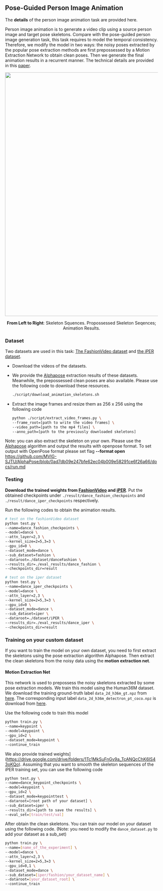 ## Pose-Guided Person Image Animation

The **details** of the person image animation task are provided here.

Person image animation is to generate a video clip using a source person image and target pose skeletons. Compare with the pose-guided person image generation task, this task requires to model the temporal consistency. Therefore, we modify the model in two ways: the noisy poses extracted by the popular pose extraction methods are first prepossessed by a Motion Extraction Network to obtain clean poses. Then we generate the final animation results in a recurrent manner. The technical details are provided in this [paper](https://arxiv.org/abs/2008.12606).

<p align='center'>  
  <img src='https://user-images.githubusercontent.com/30292465/80794884-943fff00-8bcd-11ea-8287-91489b86deff.gif' width='800'/>
</p>
<p align='center'> 
  <b>From Left to Right</b>: Skeleton Squences. Propossessed Skeleton Seqences; Animation Results.
</p>


### Dataset

Two datasets are used in this task: [The FashionVideo dataset](https://vision.cs.ubc.ca/datasets/fashion/) and [the iPER dataset](https://svip-lab.github.io/project/impersonator). 

* Download the videos of the datasets.

* We provide the [Alphapose](https://github.com/MVIG-SJTU/AlphaPose) extraction results of these datasets. Meanwhile, the prepossessed clean poses are also available. Please use the following code to download these resources.

  ``` bash
  ./script/download_animation_skeletons.sh
  ```

* Extract the image frames and resize them as 256 x 256 using the following code

  ``` bash
  python ./script/extract_video_frames.py \
  --frame_root=[path to write the video frames] \
  --video_path=[path to the mp4 files] \
  --anno_path=[path to the previously downloaded skeletons]
  ```

Note: you can also extract the skeleton on your own. Please use the [Alphapose](https://github.com/MVIG-SJTU/AlphaPose) algorithm and output the results with openpose format. To set output with OpenPose format please set flag **--format open** https://github.com/MVIG-SJTU/AlphaPose/blob/0ad7db09e247bfe62ec04b009e58291ce6f26a66/docs/run.md

### Testing

**Download the trained weights from [FashionVideo](https://drive.google.com/drive/folders/14bdd02GuR1dSTGAUkO_n4Xn0RjJXmdXV?usp=sharing) and [iPER](https://drive.google.com/drive/folders/11660gR9qgAdJrcnfjiaBxcb8cXDWx2uf?usp=sharing)**. Put the obtained checkpoints under `./result/dance_fashion_checkpoints` and `./result/dance_iper_checkpoints` respectively.

Run the following codes to obtain the animation results.

``` bash
# test on the fashionVideo dataset 
python test.py \
--name=dance_fashion_checkpoints \
--model=dance \
--attn_layer=2,3 \
--kernel_size=2=5,3=3 \
--gpu_id=0 \
--dataset_mode=dance \
--sub_dataset=fashion \
--dataroot=./dataset/danceFashion \
--results_dir=./eval_results/dance_fashion \
--checkpoints_dir=result

# test on the iper dataset
python test.py \
--name=dance_iper_checkpoints \
--model=dance \
--attn_layer=2,3 \
--kernel_size=2=5,3=3 \
--gpu_id=0 \
--dataset_mode=dance \
--sub_dataset=iper \
--dataroot=./dataset/iPER \
--results_dir=./eval_results/dance_iper \
--checkpoints_dir=result
```

### Training on your custom dataset 

If you want to train the model on your own dataset, you need to first extract the skeletons using the pose extraction algorithm Alphapose. Then extract the clean skeletons from the noisy data using the **motion extraction net**. 

#### Motion Extraction Net

This network is used to prepossess the noisy skeletons extracted by some pose extraction models. We train this model using the Human36M dataset. We download the training ground-truth label `data_2d_h36m_gt.npz` from [here](https://github.com/facebookresearch/VideoPose3D/blob/master/DATASETS.md). The corresponding input label `data_2d_h36m_detectron_pt_coco.npz` is download from [here](https://github.com/facebookresearch/VideoPose3D/issues/2#issuecomment-444687031).

Use the following code to train this model

``` bash 
python train.py \
--name=keypoint \
--model=keypoint \
--gpu_id=2 \
--dataset_mode=keypoint \
--continue_train
```

We also provide trained weights](https://drive.google.com/drive/folders/1Tc1MkSuFnGv9a_TcANQcChK6IS43oKQo). Assuming that you want to smooth the skeleton sequences of the iPER training set, you can use the following code

``` bash
python test.py \
--name=dance_keypoint_checkpoints \
--model=keypoint \
--gpu_id=2 \
--dataset_mode=keypointtest \
--dataroot=[root path of your dataset] \
--sub_dataset=iper \
--results_dir=[path to save the results] \
--eval_set=[train/test/val]
```



After obtain the clean skeletons. You can train our model on your dataset using the following code. (Note: you need to modify the `dance_dataset.py` to add your dataset as a sub_set)

``` bash
python train.py \
--name=[name_of_the_experiment] \
--model=dance \
--attn_layer=2,3 \
--kernel_size=2=5,3=3 \
--gpu_id=0,1 \
--dataset_mode=dance \
--sub_dataset=[iper/fashion/your_dataset_name] \
--dataroot=[your_dataset_root] \
--continue_train
```











